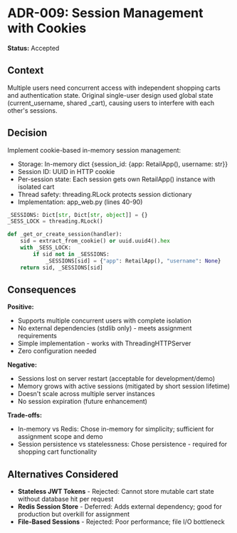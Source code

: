 # ADR-009: Session Management with Cookies
**Status:** Accepted  


## Context
Multiple users need concurrent access with independent shopping carts and authentication state. Original single-user design used global state (current_username, shared _cart), causing users to interfere with each other's sessions.

## Decision
Implement cookie-based in-memory session management:
- Storage: In-memory dict {session_id: {app: RetailApp(), username: str}}
- Session ID: UUID in HTTP cookie
- Per-session state: Each session gets own RetailApp() instance with isolated cart
- Thread safety: threading.RLock protects session dictionary
- Implementation: app_web.py (lines 40-90)

```python
_SESSIONS: Dict[str, Dict[str, object]] = {}
_SESS_LOCK = threading.RLock()

def _get_or_create_session(handler):
    sid = extract_from_cookie() or uuid.uuid4().hex
    with _SESS_LOCK:
        if sid not in _SESSIONS:
            _SESSIONS[sid] = {"app": RetailApp(), "username": None}
    return sid, _SESSIONS[sid]
```

## Consequences
**Positive:**
- Supports multiple concurrent users with complete isolation
- No external dependencies (stdlib only) - meets assignment requirements
- Simple implementation - works with ThreadingHTTPServer
- Zero configuration needed

**Negative:**
- Sessions lost on server restart (acceptable for development/demo)
- Memory grows with active sessions (mitigated by short session lifetime)
- Doesn't scale across multiple server instances
- No session expiration (future enhancement)

**Trade-offs:**
- In-memory vs Redis: Chose in-memory for simplicity; sufficient for assignment scope and demo
- Session persistence vs statelessness: Chose persistence - required for shopping cart functionality

## Alternatives Considered
- **Stateless JWT Tokens** - Rejected: Cannot store mutable cart state without database hit per request
- **Redis Session Store** - Deferred: Adds external dependency; good for production but overkill for assignment
- **File-Based Sessions** - Rejected: Poor performance; file I/O bottleneck
